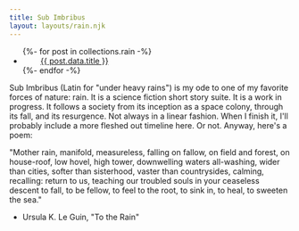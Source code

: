 ```yaml
---
title: Sub Imbribus
layout: layouts/rain.njk
---
```


<ul id="collectionList" class="">
{%- for post in collections.rain -%}
  <li><i style="margin-right:1rem;margin-left:1rem;color:#ff8c8c" class="fas fa-moon"></i><a href="{{ post.url | url }}">{{ post.data.title }}</a><i style="margin-right:1rem;margin-left:1rem;color:#ff8c8c" class="fas fa-moon"></i></li>
{%- endfor -%}
</ul>

Sub Imbribus (Latin for "under heavy rains") is my ode to one of my favorite forces of nature: rain. It is a science fiction short story suite. It is a work in progress. It follows a society from its inception as a space colony, through its fall, and its resurgence. Not always in a linear fashion. When I finish it, I'll probably include a more fleshed out timeline here. Or not. Anyway, here's a poem:

"Mother rain, manifold, measureless,
falling on fallow, on field and forest,
on house-roof, low hovel, high tower,
downwelling waters all-washing, wider
than cities, softer than sisterhood, vaster
than countrysides, calming, recalling:
return to us, teaching our troubled
souls in your ceaseless descent
to fall, to be fellow, to feel to the root,
to sink in, to heal, to sweeten the sea."

- Ursula K. Le Guin, "To the Rain"